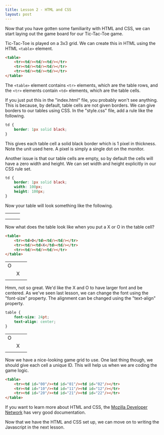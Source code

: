 ```yaml
---
title: Lesson 2 - HTML and CSS
layout: post
---
```


Now that you have gotten some familiarity with HTML and CSS, we can start
laying out the game board for our Tic-Tac-Toe game.

Tic-Tac-Toe is played on a 3x3 grid. We can create this in HTML using the
HTML `<table>` element.

```html
<table>
    <tr><td/><td/><td/></tr>
    <tr><td/><td/><td/></tr>
    <tr><td/><td/><td/></tr>
</table>
```

The `<table>` element contains `<tr>` elements, which are the table rows,
and the `<tr>` elements contain `<td>` elements, which are the table cells.

If you just put this in the "index.html" file, you probably won't see anything.
This is because, by default, table cells are not given borders. We can give
borders to our tables using CSS. In the "style.css" file, add a rule like
the following.

```css
td {
    border: 1px solid black;
}
```

This gives each table cell a solid black border which is 1 pixel in thickness.
Note the unit used here. A pixel is simply a single dot on the monitor.

Another issue is that our table cells are empty, so by default the cells
will have a zero width and height. We can set width and height explicitly
in our CSS rule set.

```css
td {
    border: 1px solid black;
    width: 100px;
    height: 100px;
}
```

Now your table will look something like the following.

<table class="lesson2-table">
    <tr><td/><td/><td/></tr>
    <tr><td/><td/><td/></tr>
    <tr><td/><td/><td/></tr>
</table>

Now what does the table look like when you put a X or O in the table cell?

```html
<table>
    <tr><td>O</td><td/><td/></tr>
    <tr><td/><td>X</td><td/></tr>
    <tr><td/><td/><td/></tr>
</table>
```

<table class="lesson2-table">
    <tr><td>O</td><td/><td/></tr>
    <tr><td/><td>X</td><td/></tr>
    <tr><td/><td/><td/></tr>
</table>

Hmm, not so great. We'd like the X and O to have larger font and be centered.
As we've seen last lesson, we can change the font using the "font-size"
property. The alignment can be changed using the "text-align" property.

```css
table {
    font-size: 24pt;
    text-align: center;
}
```

<table id="lesson2-righttext" class="lesson2-table">
    <tr><td>O</td><td/><td/></tr>
    <tr><td/><td>X</td><td/></tr>
    <tr><td/><td/><td/></tr>
</table>

Now we have a nice-looking game grid to use. One last thing though, we should
give each cell a unique ID. This will help us when we are coding the game logic.

```html
<table>
    <tr><td id="00"/><td id="01"/><td id="02"/></tr>
    <tr><td id="10"/><td id="11"/><td id="12"/></tr>
    <tr><td id="20"/><td id="21"/><td id="22"/></tr>
</table>
```

If you want to learn more about HTML and CSS, the
[Mozilla Developer Network](https://developer.mozilla.org/en-US/) has very
good documentation.

Now that we have the HTML and CSS set up, we can move on to writing the
Javascript in the next lesson.
